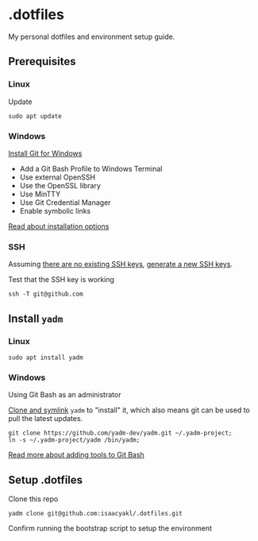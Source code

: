 # .dotfiles

My personal dotfiles and environment setup guide.

## Prerequisites

### Linux

Update

```shell
sudo apt update
```

### Windows

[Install Git for Windows](https://publish.obsidian.md/git-doc/Installation#Git+installation)

- Add a Git Bash Profile to Windows Terminal
- Use external OpenSSH
- Use the OpenSSL library
- Use MinTTY
- Use Git Credential Manager
- Enable symbolic links

[Read about installation options](https://gist.github.com/bhagatabhijeet/e08bec472c1a7ee9fb5414b3192b0d3b)

### SSH

Assuming [there are no existing SSH keys](https://docs.github.com/en/authentication/connecting-to-github-with-ssh/checking-for-existing-ssh-keys), [generate a new SSH keys](https://docs.github.com/en/authentication/connecting-to-github-with-ssh/generating-a-new-ssh-key-and-adding-it-to-the-ssh-agent).

Test that the SSH key is working

```shell
ssh -T git@github.com
```

## Install `yadm`

### Linux

```shell
sudo apt install yadm
```

### Windows

Using Git Bash as an administrator

[Clone and symlink](https://yadm.io/docs/install#clone) `yadm` to "install" it, which also means git can be used to pull the latest updates.

```shell
git clone https://github.com/yadm-dev/yadm.git ~/.yadm-project;
ln -s ~/.yadm-project/yadm /bin/yadm;
```

[Read more about adding tools to Git Bash](https://gist.github.com/evanwill/0207876c3243bbb6863e65ec5dc3f058)

## Setup .dotfiles

Clone this repo

```shell
yadm clone git@github.com:isaacyakl/.dotfiles.git
```

Confirm running the bootstrap script to setup the environment
